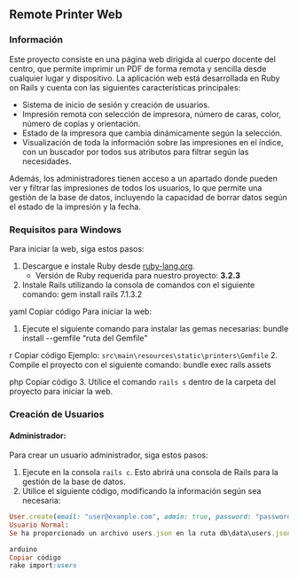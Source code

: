 ## Remote Printer Web

### Información
Este proyecto consiste en una página web dirigida al cuerpo docente del centro, que permite imprimir un PDF de forma remota y sencilla desde cualquier lugar y dispositivo. La aplicación web está desarrollada en Ruby on Rails y cuenta con las siguientes características principales:

- Sistema de inicio de sesión y creación de usuarios.
- Impresión remota con selección de impresora, número de caras, color, número de copias y orientación.
- Estado de la impresora que cambia dinámicamente según la selección.
- Visualización de toda la información sobre las impresiones en el índice, con un buscador por todos sus atributos para filtrar según las necesidades.

Además, los administradores tienen acceso a un apartado donde pueden ver y filtrar las impresiones de todos los usuarios, lo que permite una gestión de la base de datos, incluyendo la capacidad de borrar datos según el estado de la impresión y la fecha.

### Requisitos para Windows
Para iniciar la web, siga estos pasos:

1. Descargue e instale Ruby desde [ruby-lang.org](https://www.ruby-lang.org/es/downloads/).
   - Versión de Ruby requerida para nuestro proyecto: **3.2.3**
2. Instale Rails utilizando la consola de comandos con el siguiente comando:
gem install rails 7.1.3.2

yaml
Copiar código
Para iniciar la web:
1. Ejecute el siguiente comando para instalar las gemas necesarias:
bundle install --gemfile “ruta del Gemfile”

r
Copiar código
Ejemplo: `src\main\resources\static\printers\Gemfile`
2. Compile el proyecto con el siguiente comando:
bundle exec rails assets

php
Copiar código
3. Utilice el comando `rails s` dentro de la carpeta del proyecto para iniciar la web.

### Creación de Usuarios
#### Administrador:
Para crear un usuario administrador, siga estos pasos:

1. Ejecute en la consola `rails c`. Esto abrirá una consola de Rails para la gestión de la base de datos.
2. Utilice el siguiente código, modificando la información según sea necesaria:
```ruby
User.create(email: "user@example.com", admin: true, password: "password123", password_confirmation: "password123")
Usuario Normal:
Se ha proporcionado un archivo users.json en la ruta db\data\users.json con los correos electrónicos y contraseñas de los usuarios que contendrán la base de datos. Cada vez que se añadan nuevos usuarios, ejecute el siguiente comando en la consola desde la carpeta del proyecto para cargarlos en la base de datos:

arduino
Copiar código
rake import:users
